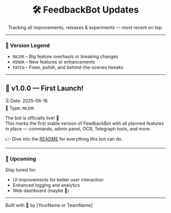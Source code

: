 <div align="center">

# 🛠️ FeedbackBot Updates  
Tracking all improvements, releases & experiments — most recent on top.

</div>

---

### 📌 Version Legend
- `MAJOR` – Big feature overhauls or breaking changes  
- `MINOR` – New features or enhancements  
- `PATCH` – Fixes, polish, and behind-the-scenes tweaks

---

## 🧪 v1.0.0 — First Launch!

🗓️ Date: 2025-06-16  
🔖 Type: `MAJOR`

The bot is officially live! 🎉  
This marks the first stable version of FeedbackBot with all planned features in place — commands, admin panel, OCR, Telegraph tools, and more.

👉 Dive into the [README](./README.md) for everything this bot can do.

---

### 🚧 Upcoming

Stay tuned for:
- UI improvements for better user interaction  
- Enhanced logging and analytics  
- Web dashboard (maybe 👀)

---

Built with 💬 by [YourName or TeamName]
